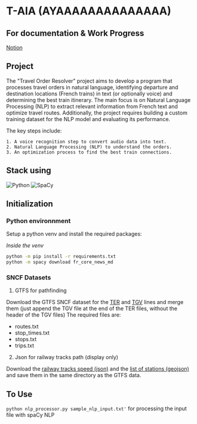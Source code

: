 # T-AIA (AYAAAAAAAAAAAAAA)

## For documentation & Work Progress

[Notion](https://alpine-cuckoo-e2f.notion.site/T-AIA-901-c6ed78595e584f15847a8320bc7a1f8c)


## Project 

The "Travel Order Resolver" project aims to develop a program that processes travel orders in natural language,
identifying departure and destination locations (French trains) in text (or optionally voice) and determining the best train itinerary.
The main focus is on Natural Language Processing (NLP) to extract relevant information from French text and optimize travel routes. 
Additionally, the project requires building a custom training dataset for the NLP model and evaluating its performance.

The key steps include:

    1. A voice recognition step to convert audio data into text.
    2. Natural Language Processing (NLP) to understand the orders.
    3. An optimization process to find the best train connections.




## Stack using

![Python](https://img.shields.io/badge/Python-FFD43B?style=for-the-badge&logo=python&logoColor=blue)
![SpaCy](https://img.shields.io/badge/Spacy-spacy?style=for-the-badge&logo=spacy&logoColor=black&logoSize=auto&color=blue)

## Initialization

### Python environnment

Setup a python venv and install the required packages:

_Inside the venv_

```sh
python -m pip install -r requirements.txt
python -m spacy download fr_core_news_md
```

### SNCF Datasets

1. GTFS for pathfinding

Download the GTFS SNCF dataset for the [TER](https://www.data.gouv.fr/fr/datasets/horaires-des-lignes-ter-sncf/) and [TGV](https://www.data.gouv.fr/fr/datasets/horaires-des-tgv/) lines and merge them (just append the TGV file at the end of the TER files, without the header of the TGV files)
The required files are:

- routes.txt
- stop_times.txt
- stops.txt
- trips.txt

2. Json for railway tracks path (display only)

Download the [railway tracks speed (json)](https://data.sncf.com/explore/dataset/vitesse-maximale-nominale-sur-ligne/export/) and the [list of stations (geojson)](https://transport.data.gouv.fr/datasets/liste-des-gares) and save them in the same directory as the GTFS data.

## To Use

`python nlp_processor.py sample_nlp_input.txt'` for processing the input file with spaCy NLP
